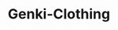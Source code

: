 ---
order: 9
title: Genki-Clothing
description: Real-world branding of my own clothing brand inspired by Japanese culture (Illustrator & Photoshop)

variant: project--1
image1: background.png
image2: background.png
image3: background.png
image4: background.png
---